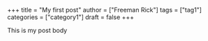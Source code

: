 +++
title = "My first post"
author = ["Freeman Rick"]
tags = ["tag1"]
categories = ["category1"]
draft = false
+++

This is my post body
